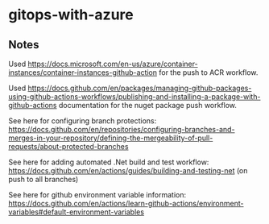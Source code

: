 # gitops-with-azure

## Notes

Used https://docs.microsoft.com/en-us/azure/container-instances/container-instances-github-action for the push to ACR workflow.

Used https://docs.github.com/en/packages/managing-github-packages-using-github-actions-workflows/publishing-and-installing-a-package-with-github-actions documentation for the nuget package push workflow.

See here for configuring branch protections: https://docs.github.com/en/repositories/configuring-branches-and-merges-in-your-repository/defining-the-mergeability-of-pull-requests/about-protected-branches

See here for adding automated .Net build and test workflow: https://docs.github.com/en/actions/guides/building-and-testing-net (on push to all branches)

See here for github environment variable information: https://docs.github.com/en/actions/learn-github-actions/environment-variables#default-environment-variables
